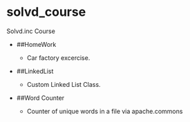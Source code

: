 # solvd_course
Solvd.inc Course

* ##HomeWork
  - Car factory excercise.

* ##LinkedList
  - Custom Linked List Class.

* ##Word Counter
  - Counter of unique words in a file via apache.commons
